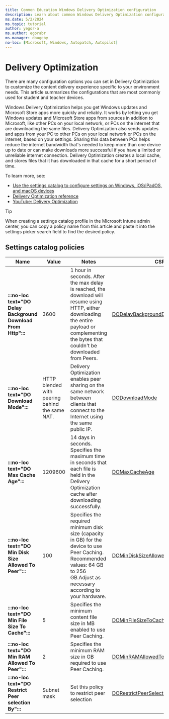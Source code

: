 ```yaml
---
title: Common Education Windows Delivery Optimization configuration
description: Learn about common Windows Delivery Optimization configuration used by Education organizations in Intune.
ms.date: 5/2/2024
ms.topic: tutorial
author: yegor-a
ms.author: egorabr
ms.manager: dougeby
no-loc: [Microsoft, Windows, Autopatch, Autopilot]
---
```


# Delivery Optimization

There are many configuration options you can set in Delivery Optimization to customize the content delivery experience specific to your environment needs. This article summarizes the configurations that are most commonly used for student and teacher devices.

Windows Delivery Optimization helps you get Windows updates and Microsoft Store apps more quickly and reliably. It works by letting you get Windows updates and Microsoft Store apps from sources in addition to Microsoft, like other PCs on your local network, or PCs on the internet that are downloading the same files. Delivery Optimization also sends updates and apps from your PC to other PCs on your local network or PCs on the internet, based on your settings. Sharing this data between PCs helps reduce the internet bandwidth that's needed to keep more than one device up to date or can make downloads more successful if you have a limited or unreliable internet connection. Delivery Optimization creates a local cache, and stores files that it has downloaded in that cache for a short period of time.

To learn more, see:

- [Use the settings catalog to configure settings on Windows, iOS/iPadOS, and macOS devices](/mem/intune/configuration/settings-catalog)
- [Delivery Optimization reference](/windows/deployment/do/waas-delivery-optimization-reference)
- [YouTube: Delivery Optimization](https://www.youtube.com/playlist?list=PLMuDtq95SdKtN9lntgTcuhsYCsSQR4Dyl)

> [!TIP]
> When creating a settings catalog profile in the Microsoft Intune admin center, you can copy a policy name from this article and paste it into the settings picker search field to find the desired policy.

## Settings catalog policies

| **Name** | **Value** | **Notes** | **CSP** |
|---|---|---|---|
| **:::no-loc text="DO Delay Background Download From Http":::** | 3600 | 1 hour in seconds. After the max delay is reached, the download will resume using HTTP, either downloading the entire payload or complementing the bytes that couldn't be downloaded from Peers. | [DODelayBackgroundDownloadFromHttp](/windows/client-management/mdm/policy-csp-deliveryoptimization#dodelaybackgrounddownloadfromhttp) |
| **:::no-loc text="DO Download Mode":::** | HTTP blended with peering behind the same NAT. | Delivery Optimization enables peer sharing on the same network between clients that connect to the Internet using the same public IP.  | [DODownloadMode](/windows/client-management/mdm/policy-csp-deliveryoptimization#dodownloadmode) |
| **:::no-loc text="DO Max Cache Age":::** | 1209600 | 14 days in seconds. Specifies the maximum time in seconds that each file is held in the Delivery Optimization cache after downloading successfully. | [DOMaxCacheAge](/windows/client-management/mdm/policy-csp-deliveryoptimization#domaxcacheage) |
| **:::no-loc text="DO Min Disk Size Allowed To Peer":::** | 100 | Specifies the required minimum disk size (capacity in GB) for the device to use Peer Caching. Recommended values: 64 GB to 256 GB.Adjust as necessary according to your hardware. | [DOMinDiskSizeAllowedToPeer](/windows/client-management/mdm/policy-csp-deliveryoptimization#domindisksizeallowedtopeer) |
| **:::no-loc text="DO Min File Size To Cache":::** | 5 | Specifies the minimum content file size in MB enabled to use Peer Caching. | [DOMinFileSizeToCache](/windows/client-management/mdm/policy-csp-deliveryoptimization#dominfilesizetocache) |
| **:::no-loc text="DO Min RAM Allowed To Peer":::** | 2 | Specifies the minimum RAM size in GB required to use Peer Caching. | [DOMinRAMAllowedToPeer](/windows/client-management/mdm/policy-csp-deliveryoptimization#dominramallowedtopeer) |
| **:::no-loc text="DO Restrict Peer selection By":::** | Subnet mask | Set this policy to restrict peer selection | [DORestrictPeerSelectionBy](/windows/client-management/mdm/policy-csp-deliveryoptimization#dorestrictpeerselectionby) |
